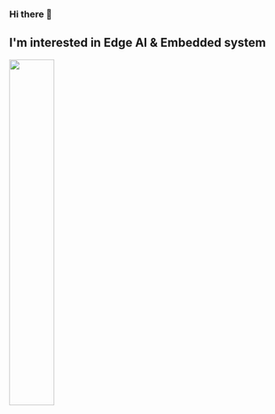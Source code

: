 ### Hi there 👋
## I'm interested in Edge AI & Embedded system 
<img width="40%" src="https://github.com/godveryday/godveryday/assets/126229830/7ff775c6-137c-405a-8a35-6486905903c8.gif"/>


<!--
**godveryday/godveryday** is a ✨ _special_ ✨ repository because its `README.md` (this file) appears on your GitHub profile.

Here are some ideas to get you started:

- 🔭 I’m currently working on ...
- 🌱 I’m currently learning ...
- 👯 I’m looking to collaborate on ...
- 🤔 I’m looking for help with ...
- 💬 Ask me about ...
- 📫 How to reach me: ...
- 😄 Pronouns: ...
- ⚡ Fun fact: ...
-->
